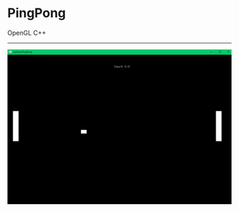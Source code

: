 # PingPong
OpenGL C++
****


![alt text](https://github.com/DariaDonskaia/PingPong/blob/master/image.png "Игра")
